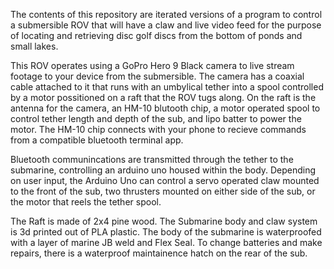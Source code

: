The contents of this repository are iterated versions of a program to control a submersible ROV that will have a claw and live video feed for the purpose of locating and
retrieving disc golf discs from the bottom of ponds and small lakes.

This ROV operates using a GoPro Hero 9 Black camera to live stream footage to your device from the submersible. The camera has a coaxial cable attached to it that runs with an umbylical tether into a spool controlled by a motor possitioned on a raft that the ROV tugs along. On the raft is the antenna for the camera, an HM-10 blutooth chip, a motor operated spool to control tether length and depth of the sub, and lipo batter to power the motor. The HM-10 chip connects with your phone to recieve commands from a compatible bluetooth terminal app.

Bluetooth communincations are transmitted through the tether to the submarine, controlling an arduino uno housed within the body. Depending on user input, the Arduino Uno can control a servo operated claw mounted to the front of the sub, two thrusters mounted on either side of the sub, or the motor that reels the tether spool.

The Raft is made of 2x4 pine wood. The Submarine body and claw system is 3d printed out of PLA plastic. The body of the submarine is waterproofed with a layer of marine JB weld and Flex Seal. To change batteries and make repairs, there is a waterproof maintainence hatch on the rear of the sub.
